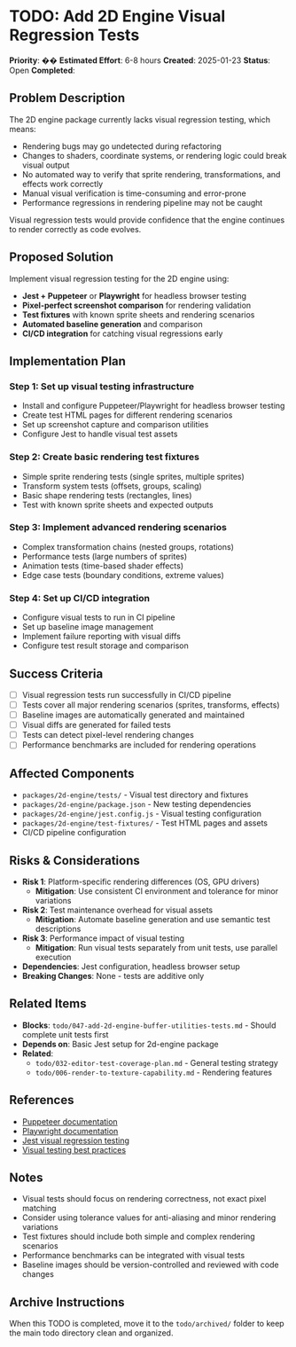 # TODO: Add 2D Engine Visual Regression Tests

**Priority**: ��
**Estimated Effort**: 6-8 hours
**Created**: 2025-01-23
**Status**: Open
**Completed**: 

## Problem Description

The 2D engine package currently lacks visual regression testing, which means:
- Rendering bugs may go undetected during refactoring
- Changes to shaders, coordinate systems, or rendering logic could break visual output
- No automated way to verify that sprite rendering, transformations, and effects work correctly
- Manual visual verification is time-consuming and error-prone
- Performance regressions in rendering pipeline may not be caught

Visual regression tests would provide confidence that the engine continues to render correctly as code evolves.

## Proposed Solution

Implement visual regression testing for the 2D engine using:
- **Jest + Puppeteer** or **Playwright** for headless browser testing
- **Pixel-perfect screenshot comparison** for rendering validation
- **Test fixtures** with known sprite sheets and rendering scenarios
- **Automated baseline generation** and comparison
- **CI/CD integration** for catching visual regressions early

## Implementation Plan

### Step 1: Set up visual testing infrastructure
- Install and configure Puppeteer/Playwright for headless browser testing
- Create test HTML pages for different rendering scenarios
- Set up screenshot capture and comparison utilities
- Configure Jest to handle visual test assets

### Step 2: Create basic rendering test fixtures
- Simple sprite rendering tests (single sprites, multiple sprites)
- Transform system tests (offsets, groups, scaling)
- Basic shape rendering tests (rectangles, lines)
- Test with known sprite sheets and expected outputs

### Step 3: Implement advanced rendering scenarios
- Complex transformation chains (nested groups, rotations)
- Performance tests (large numbers of sprites)
- Animation tests (time-based shader effects)
- Edge case tests (boundary conditions, extreme values)

### Step 4: Set up CI/CD integration
- Configure visual tests to run in CI pipeline
- Set up baseline image management
- Implement failure reporting with visual diffs
- Configure test result storage and comparison

## Success Criteria

- [ ] Visual regression tests run successfully in CI/CD pipeline
- [ ] Tests cover all major rendering scenarios (sprites, transforms, effects)
- [ ] Baseline images are automatically generated and maintained
- [ ] Visual diffs are generated for failed tests
- [ ] Tests can detect pixel-level rendering changes
- [ ] Performance benchmarks are included for rendering operations

## Affected Components

- `packages/2d-engine/tests/` - Visual test directory and fixtures
- `packages/2d-engine/package.json` - New testing dependencies
- `packages/2d-engine/jest.config.js` - Visual testing configuration
- `packages/2d-engine/test-fixtures/` - Test HTML pages and assets
- CI/CD pipeline configuration

## Risks & Considerations

- **Risk 1**: Platform-specific rendering differences (OS, GPU drivers)
  - **Mitigation**: Use consistent CI environment and tolerance for minor variations
- **Risk 2**: Test maintenance overhead for visual assets
  - **Mitigation**: Automate baseline generation and use semantic test descriptions
- **Risk 3**: Performance impact of visual testing
  - **Mitigation**: Run visual tests separately from unit tests, use parallel execution
- **Dependencies**: Jest configuration, headless browser setup
- **Breaking Changes**: None - tests are additive only

## Related Items

- **Blocks**: `todo/047-add-2d-engine-buffer-utilities-tests.md` - Should complete unit tests first
- **Depends on**: Basic Jest setup for 2d-engine package
- **Related**: 
  - `todo/032-editor-test-coverage-plan.md` - General testing strategy
  - `todo/006-render-to-texture-capability.md` - Rendering features

## References

- [Puppeteer documentation](https://pptr.dev/)
- [Playwright documentation](https://playwright.dev/)
- [Jest visual regression testing](https://jestjs.io/docs/visual-regression-testing)
- [Visual testing best practices](https://www.chromium.org/developers/testing/visual-testing)

## Notes

- Visual tests should focus on rendering correctness, not exact pixel matching
- Consider using tolerance values for anti-aliasing and minor rendering variations
- Test fixtures should include both simple and complex rendering scenarios
- Performance benchmarks can be integrated with visual tests
- Baseline images should be version-controlled and reviewed with code changes

## Archive Instructions

When this TODO is completed, move it to the `todo/archived/` folder to keep the main todo directory clean and organized. 